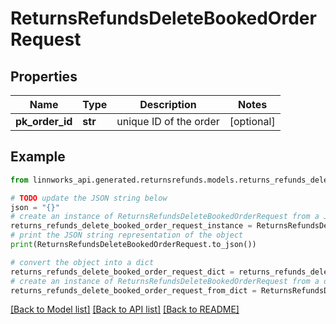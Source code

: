 # ReturnsRefundsDeleteBookedOrderRequest


## Properties

Name | Type | Description | Notes
------------ | ------------- | ------------- | -------------
**pk_order_id** | **str** | unique ID of the order | [optional] 

## Example

```python
from linnworks_api.generated.returnsrefunds.models.returns_refunds_delete_booked_order_request import ReturnsRefundsDeleteBookedOrderRequest

# TODO update the JSON string below
json = "{}"
# create an instance of ReturnsRefundsDeleteBookedOrderRequest from a JSON string
returns_refunds_delete_booked_order_request_instance = ReturnsRefundsDeleteBookedOrderRequest.from_json(json)
# print the JSON string representation of the object
print(ReturnsRefundsDeleteBookedOrderRequest.to_json())

# convert the object into a dict
returns_refunds_delete_booked_order_request_dict = returns_refunds_delete_booked_order_request_instance.to_dict()
# create an instance of ReturnsRefundsDeleteBookedOrderRequest from a dict
returns_refunds_delete_booked_order_request_from_dict = ReturnsRefundsDeleteBookedOrderRequest.from_dict(returns_refunds_delete_booked_order_request_dict)
```
[[Back to Model list]](../README.md#documentation-for-models) [[Back to API list]](../README.md#documentation-for-api-endpoints) [[Back to README]](../README.md)


